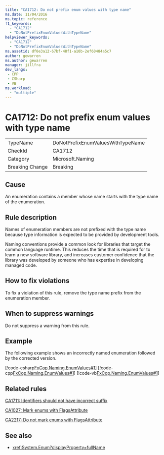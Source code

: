 ```yaml
---
title: "CA1712: Do not prefix enum values with type name"
ms.date: 11/04/2016
ms.topic: reference
f1_keywords:
  - "CA1712"
  - "DoNotPrefixEnumValuesWithTypeName"
helpviewer_keywords:
  - "CA1712"
  - "DoNotPrefixEnumValuesWithTypeName"
ms.assetid: df0e3a12-67bf-48f1-a10b-2ef60484a5c7
author: gewarren
ms.author: gewarren
manager: jillfra
dev_langs:
 - CPP
 - CSharp
 - VB
ms.workload:
  - "multiple"
---
```

# CA1712: Do not prefix enum values with type name

|||
|-|-|
|TypeName|DoNotPrefixEnumValuesWithTypeName|
|CheckId|CA1712|
|Category|Microsoft.Naming|
|Breaking Change|Breaking|

## Cause
 An enumeration contains a member whose name starts with the type name of the enumeration.

## Rule description
 Names of enumeration members are not prefixed with the type name because type information is expected to be provided by development tools.

 Naming conventions provide a common look for libraries that target the common language runtime. This reduces the time that is required for to learn a new software library, and increases customer confidence that the library was developed by someone who has expertise in developing managed code.

## How to fix violations
 To fix a violation of this rule, remove the type name prefix from the enumeration member.

## When to suppress warnings
 Do not suppress a warning from this rule.

## Example
 The following example shows an incorrectly named enumeration followed by the corrected version.

 [!code-csharp[FxCop.Naming.EnumValues#1](../code-quality/codesnippet/CSharp/ca1712-do-not-prefix-enum-values-with-type-name_1.cs)]
 [!code-cpp[FxCop.Naming.EnumValues#1](../code-quality/codesnippet/CPP/ca1712-do-not-prefix-enum-values-with-type-name_1.cpp)]
 [!code-vb[FxCop.Naming.EnumValues#1](../code-quality/codesnippet/VisualBasic/ca1712-do-not-prefix-enum-values-with-type-name_1.vb)]

## Related rules
 [CA1711: Identifiers should not have incorrect suffix](../code-quality/ca1711-identifiers-should-not-have-incorrect-suffix.md)

 [CA1027: Mark enums with FlagsAttribute](../code-quality/ca1027-mark-enums-with-flagsattribute.md)

 [CA2217: Do not mark enums with FlagsAttribute](../code-quality/ca2217-do-not-mark-enums-with-flagsattribute.md)

## See also

- <xref:System.Enum?displayProperty=fullName>